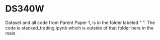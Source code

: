 # DS340W

Dataset and all code from Parent Paper 1, is in the folder labeled " ". 
The code is stacked_trading.ipynb which is outside of that folder here in the main.

